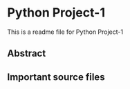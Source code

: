 <h1>Python Project-1</h1>
This is a readme file for Python Project-1

<h2>Abstract</h2>
 
<h2>Important source files</h2>

<br />

